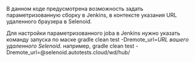 В данном коде предусмотрена возможность задать параметризованную сборку в Jenkins, в контексте указания URL удаленного браузера в Selenoid.

Для настройки параметризованного joba в Jenkins нужно указать команду запуска по маске gradle clean test -Dremote_url=*URL вашего удаленного Selenoid*. например, gradle clean test -Dremote_url=@selenoid.autotests.cloud/wd/hub/
 
 
